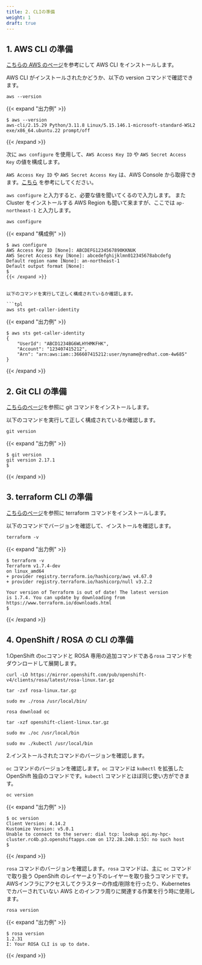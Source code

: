 ```yaml
---
title: 2. CLIの準備
weight: 1
draft: true
---
```


## 1. AWS CLI の準備


[こちらの AWS のページ](https://docs.aws.amazon.com/ja_jp/cli/latest/userguide/getting-started-install.html)を参考にして AWS CLI をインストールします。

AWS CLI がインストールされたかどうか、以下の version コマンドで確認できます。

```tpl
aws --version
```

{{< expand "出力例" >}}
```tpl
$ aws --version
aws-cli/2.15.29 Python/3.11.8 Linux/5.15.146.1-microsoft-standard-WSL2 exe/x86_64.ubuntu.22 prompt/off

```
{{< /expand >}}


次に `aws configure` を使用して、`AWS Access Key ID` や `AWS Secret Access Key` の値を構成します。

`AWS Access Key ID` や `AWS Secret Access Key` は、AWS Console から取得できます。[こちら](https://docs.aws.amazon.com/ja_jp/IAM/latest/UserGuide/id_credentials_access-keys.html#Using_CreateAccessKey) を参考にしてください。

`aws configure` と入力すると、必要な値を聞いてくるので入力します。
また Cluster をインストールする AWS Region も聞いて来ますが、ここでは `ap-northeast-1` と入力します。


```tpl
aws configure
```

{{< expand "構成例" >}}
```tpl
$ aws configure
AWS Access Key ID [None]: ABCDEFG1234567890KKNUK
AWS Secret Access Key [None]: abcedefghijklmn012345678abcdefg
Default region name [None]: an-northeast-1
Default output format [None]: 
$ 
{{< /expand >}}


以下のコマンドを実行して正しく構成されているか確認します。

```tpl
aws sts get-caller-identity
```
{{< expand "出力例" >}}
```tpl
$ aws sts get-caller-identity
{
    "UserId": "ABCD1234BG6WLHYHMKFHK",
    "Account": "123407415212",
    "Arn": "arn:aws:iam::366607415212:user/myname@redhat.com-4w685"
}
```
{{< /expand >}}

## 2. Git CLI の準備

[こちらのページ](https://git-scm.com/book/ja/v2/%E4%BD%BF%E3%81%84%E5%A7%8B%E3%82%81%E3%82%8B-Git%E3%81%AE%E3%82%A4%E3%83%B3%E3%82%B9%E3%83%88%E3%83%BC%E3%83%AB)を参照に git コマンドをインストールします。

以下のコマンドを実行して正しく構成されているか確認します。
```tpl
git version
```

{{< expand "出力例" >}}
```tpl
$ git version
git version 2.17.1
$
```
{{< /expand >}}

## 3. terraform CLI の準備

[こちらのページ](https://developer.hashicorp.com/terraform/tutorials/aws-get-started/install-cli)を参照に terraform コマンドをインストールします。

以下のコマンドでバージョンを確認して、インストールを確認します。
```tpl
terraform -v
```

{{< expand "出力例" >}}
```tpl
$ terraform -v
Terraform v1.7.4-dev
on linux_amd64
+ provider registry.terraform.io/hashicorp/aws v4.67.0
+ provider registry.terraform.io/hashicorp/null v3.2.2

Your version of Terraform is out of date! The latest version
is 1.7.4. You can update by downloading from https://www.terraform.io/downloads.html
$ 
```
{{< /expand >}}

## 4. OpenShift / ROSA の CLI の準備

1.OpenShift の`oc`コマンドと ROSA 専用の追加コマンドである`rosa` コマンドをダウンロードして展開します。

```tpl
curl -LO https://mirror.openshift.com/pub/openshift-v4/clients/rosa/latest/rosa-linux.tar.gz
```
```tpl
tar -zxf rosa-linux.tar.gz 
```
```tpl
sudo mv ./rosa /usr/local/bin/
```
```tpl
rosa download oc
```
```tpl
tar -xzf openshift-client-linux.tar.gz 
```
```tpl
sudo mv ./oc /usr/local/bin
```
```tpl
sudo mv ./kubectl /usr/local/bin
```

2.インストールされたコマンドのバージョンを確認します。

`oc` コマンドのバージョンを確認します。`oc` コマンドは `kubectl` を拡張した OpenShift 独自のコマンドです。`kubectl` コマンドとほぼ同じ使い方ができます。


```tpl
oc version
```

{{< expand "出力例" >}}
```tpl
$ oc version
Client Version: 4.14.2
Kustomize Version: v5.0.1
Unable to connect to the server: dial tcp: lookup api.my-hpc-cluster.rc4b.p3.openshiftapps.com on 172.28.240.1:53: no such host
$
```
{{< /expand >}}


`rosa` コマンドのバージョンを確認します。`rosa` コマンドは、主に `oc` コマンドで取り扱う OpenShift のレイヤーより下のレイヤーを取り扱うコマンドです。AWSインフラにアクセスしてクラスターの作成/削除を行ったり、Kubernetes でカバーされていない AWS とのインフラ周りに関連する作業を行う時に使用します。


```tpl
rosa version
```

{{< expand "出力例" >}}
```tpl
$ rosa version
1.2.31
I: Your ROSA CLI is up to date.
```
{{< /expand >}}
